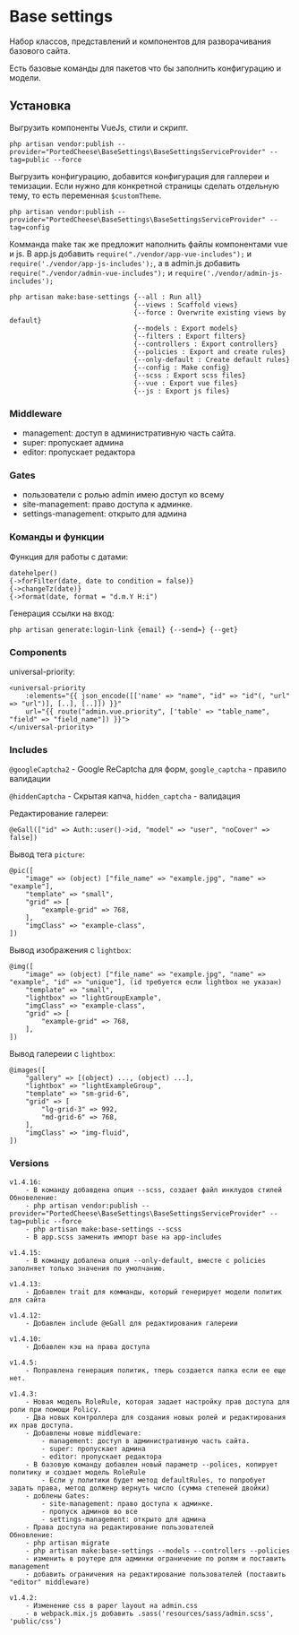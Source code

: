# Base settings

Набор классов, представлений и компонентов для разворачивания базового сайта.

Есть базовые команды для пакетов что бы заполнить конфигурацию и модели.

## Установка

Выгрузить компоненты VueJs, стили и скрипт.

    php artisan vendor:publish --provider="PortedCheese\BaseSettings\BaseSettingsServiceProvider" --tag=public --force

Выгрузить конфигурацию, добавится конфигурация для галлереи и темизации. Если нужно для конкретной страницы сделать отдельную тему, то есть переменная `$customTheme`.

    php artisan vendor:publish --provider="PortedCheese\BaseSettings\BaseSettingsServiceProvider" --tag=config

Комманда make так же предложит наполнить файлы компонентами vue и js. В app.js добавить `require("./vendor/app-vue-includes");` и `require('./vendor/app-js-includes');`, а в admin.js добавить `require("./vendor/admin-vue-includes");` и `require('./vendor/admin-js-includes');`

    php artisan make:base-settings {--all : Run all}
                                   {--views : Scaffold views}
                                   {--force : Overwrite existing views by default}
                                   {--models : Export models}
                                   {--filters : Export filters}
                                   {--controllers : Export controllers}
                                   {--policies : Export and create rules}
                                   {--only-default : Create default rules}
                                   {--config : Make config}
                                   {--scss : Export scss files}
                                   {--vue : Export vue files}
                                   {--js : Export js files}
    
### Middleware

- management: доступ в административную часть сайта.
- super: пропускает админа
- editor: пропускает редактора

### Gates

- пользователи с ролью admin имею доступ ко всему
- site-management: право доступа к админке.
- settings-management: открыто для админа

### Команды и функции

Функция для работы с датами: 
    
    datehelper()
    {->forFilter(date, date to condition = false)}
    {->changeTz(date)}
    {->format(date, format = "d.m.Y H:i")
    
Генерация ссылки на вход:
    
    php artisan generate:login-link {email} {--send=} {--get}
    
### Components

universal-priority:

    <universal-priority
        :elements="{{ json_encode([['name' => "name", "id" => "id"(, "url" => "url")], [..], [..]]) }}"
        url="{{ route("admin.vue.priority", ['table' => "table_name", "field" => "field_name"]) }}">
    </universal-priority>

### Includes

`@googleCaptcha2` - Google ReCaptcha для форм, `google_captcha` - правило валидации

`@hiddenCaptcha` - Скрытая капча, `hidden_captcha` - валидация

Редактирование галереи:

    @eGall(["id" => Auth::user()->id, "model" => "user", "noCover" => false])

Вывод тега `picture`:

    @pic([
        "image" => (object) ["file_name" => "example.jpg", "name" => "example"],
        "template" => "small",
        "grid" => [
            "example-grid" => 768,
        ],
        "imgClass" => "example-class",
    ])

Вывод изображения с `lightbox`:

    @img([
        "image" => (object) ["file_name" => "example.jpg", "name" => "example", "id" => "unique"], (id требуется если lightbox не указан)
        "template" => "small",
        "lightbox" => "lightGroupExample",
        "imgClass" => "example-class",
        "grid" => [
            "example-grid" => 768,
        ],
    ])
    
Вывод галереии с `lightbox`:
    
    @images([
        "gallery" => [(object) ..., (object) ...],
        "lightbox" => "lightExampleGroup",
        "template" => "sm-grid-6",
        "grid" => [
            "lg-grid-3" => 992,
            "md-grid-6" => 768,
        ],
        "imgClass" => "img-fluid",
    ])
    
### Versions
    
    v1.4.16:
        - В команду добавдена опция --scss, создает файл инклудов стилей
    Обновеление:
        - php artisan vendor:publish --provider="PortedCheese\BaseSettings\BaseSettingsServiceProvider" --tag=public --force
        - php artisan make:base-settings --scss
        - В app.scss заменить импорт base на app-includes

    v1.4.15:
        - В команду добалена опция --only-default, вместе с policies заполняет только значения по умолчанию.
    
    v1.4.13:
        - Добавлен trait для комманды, который генерирует модели политик для сайта
    
    v1.4.12:
        - Добавлен include @eGall для редактирования галереии
    
    v1.4.10:
        - Добавлен кэш на права доступа
        
    v1.4.5:
        - Поправлена генерация политик, тперь создается папка если ее еще нет.
    
    v1.4.3:
        - Новая модель RoleRule, которая задает настройку прав доступа для роли при помощи Policy.
        - Два новых контроллера для создания новых ролей и редактирования их прав доступа.
        - Добавлены новые middleware:
            - management: доступ в административную часть сайта.
            - super: пропускает админа
            - editor: пропускает редактора
        - В базовую команду добавлен новый параметр --polices, копирует политику и создает модель RoleRule
            - Если у политики будет метод defaultRules, то попробует задать права, метод долженр вернуть число (сумма степеней двойки)
        - доблены Gates:
            - site-management: право доступа к админке.
            - пропуск админов во все
            - settings-management: открыто для админа
        - Права доступа на редактирование пользователей
    Обновление:
        - php artisan migrate
        - php artisan make:base-settings --models --controllers --policies
        - изменить в роутере для админки ограничение по ролям и поставить management
        - добавить ограничения на редактирование пользователей (поставить "editor" middleware)
    
    v1.4.2:
        - Изменение css в paper layout на admin.css
        - в webpack.mix.js добавить .sass('resources/sass/admin.scss', 'public/css')
